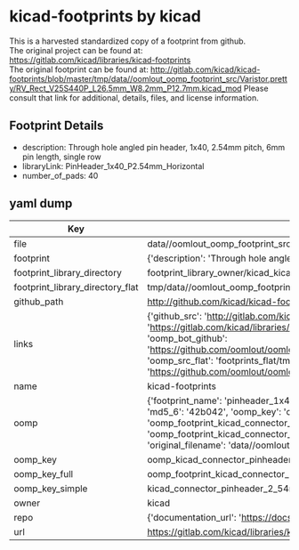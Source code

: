 # kicad-footprints by kicad  
This is a harvested standardized copy of a footprint from github.  
The original project can be found at:  
https://gitlab.com/kicad/libraries/kicad-footprints  
The original footprint can be found at:
http://gitlab.com/kicad/kicad-footprints/blob/master/tmp/data//oomlout_oomp_footprint_src/Varistor.pretty/RV_Rect_V25S440P_L26.5mm_W8.2mm_P12.7mm.kicad_mod
Please consult that link for additional, details, files, and license information.  
## Footprint Details
* description: Through hole angled pin header, 1x40, 2.54mm pitch, 6mm pin length, single row  
* libraryLink: PinHeader_1x40_P2.54mm_Horizontal  
* number_of_pads: 40  
## yaml dump  
| Key | Value |  
| --- | --- |  
| file | data//oomlout_oomp_footprint_src/kicad-footprints/Connector_PinHeader_2.54mm.pretty/PinHeader_1x40_P2.54mm_Horizontal.kicad_mod |  
| footprint | {'description': 'Through hole angled pin header, 1x40, 2.54mm pitch, 6mm pin length, single row', 'libraryLink': 'PinHeader_1x40_P2.54mm_Horizontal', 'number_of_pads': 40} |  
| footprint_library_directory | footprint_library_owner/kicad_kicad-footprints/ |  
| footprint_library_directory_flat | tmp/data//oomlout_oomp_footprint_src/footprints_flat/kicad_connector_pinheader_2_54mm_pinheader_1x40_p2_54mm_horizontal/working |  
| github_path | http://github.com/kicad/kicad-footprints/blob/master/tmp/data//oomlout_oomp_footprint_src/Connector_PinHeader_2.54mm.pretty/PinHeader_1x40_P2.54mm_Horizontal.kicad_mod |  
| links | {'github_src': 'http://gitlab.com/kicad/kicad-footprints/blob/master/tmp/data//oomlout_oomp_footprint_src/Varistor.pretty/RV_Rect_V25S440P_L26.5mm_W8.2mm_P12.7mm.kicad_mod', 'github_src_repo': 'https://gitlab.com/kicad/libraries/kicad-footprints', 'oomp_bot': 'tmp/data//oomlout_oomp_footprint_src/footprints/kicad_connector_pinheader_2_54mm_pinheader_1x40_p2_54mm_horizontal/working', 'oomp_bot_github': 'https://github.com/oomlout/oomlout_oomp_footprint_bot/tree/main/tmp/data//oomlout_oomp_footprint_src/footprints/kicad_connector_pinheader_2_54mm_pinheader_1x40_p2_54mm_horizontal/working', 'oomp_src_flat': 'footprints_flat/tmp/data//oomlout_oomp_footprint_src/footprints_flat/kicad_connector_pinheader_2_54mm_pinheader_1x40_p2_54mm_horizontal/working', 'oomp_src_flat_github': 'https://github.com/oomlout/oomlout_oomp_footprint_src/tree/main/tmp/data//oomlout_oomp_footprint_src/footprints_flat/kicad_connector_pinheader_2_54mm_pinheader_1x40_p2_54mm_horizontal/working'} |  
| name | kicad-footprints |  
| oomp | {'footprint_name': 'pinheader_1x40_p2_54mm_horizontal', 'library_name': 'connector_pinheader_2_54mm', 'md5': '42b0428544d1dae4230b44605e63ec69', 'md5_10': '42b0428544', 'md5_5': '42b04', 'md5_6': '42b042', 'oomp_key': 'oomp_kicad_connector_pinheader_2_54mm_pinheader_1x40_p2_54mm_horizontal', 'oomp_key_extra': 'oomp_footprint_kicad_connector_pinheader_2_54mm_pinheader_1x40_p2_54mm_horizontal', 'oomp_key_full': 'oomp_footprint_kicad_connector_pinheader_2_54mm_pinheader_1x40_p2_54mm_horizontal_42b042', 'oomp_key_simple': 'kicad_connector_pinheader_2_54mm_pinheader_1x40_p2_54mm_horizontal', 'original_filename': 'data//oomlout_oomp_footprint_src/kicad-footprints/Connector_PinHeader_2.54mm.pretty/PinHeader_1x40_P2.54mm_Horizontal.kicad_mod', 'owner_name': 'kicad'} |  
| oomp_key | oomp_kicad_connector_pinheader_2_54mm_pinheader_1x40_p2_54mm_horizontal |  
| oomp_key_full | oomp_footprint_kicad_connector_pinheader_2_54mm_pinheader_1x40_p2_54mm_horizontal |  
| oomp_key_simple | kicad_connector_pinheader_2_54mm_pinheader_1x40_p2_54mm_horizontal |  
| owner | kicad |  
| repo | {'documentation_url': 'https://docs.github.com/rest/repos/repos#get-a-repository', 'message': 'Not Found'} |  
| url | https://gitlab.com/kicad/libraries/kicad-footprints |  

